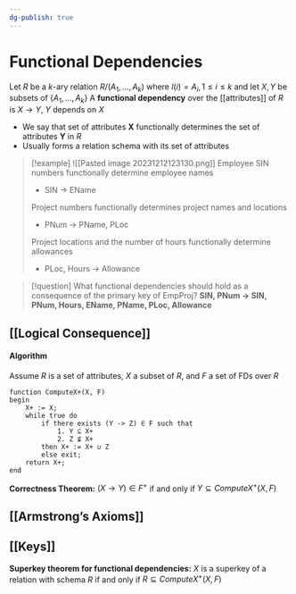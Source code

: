 ```yaml
---
dg-publish: true
---
```

# Functional Dependencies
Let $R$ be a $k$-ary relation $R/(A_1, … , A_k)$ where $l(i) = A_i, 1 \leq i \leq k$ and let $X, Y$ be subsets of $\{A_1, … , A_k\}$
A **functional dependency** over the [[attributes]] of $R$ is $X \rightarrow Y$, $Y$ depends on $X$
* We say that set of attributes **X** functionally determines the set of attributes **Y** in $R$
* Usually forms a relation schema with its set of attributes

> [!example]
> ![[Pasted image 20231212123130.png]]
> Employee SIN numbers functionally determine employee names
> * SIN → EName
> 
> Project numbers functionally determines project names and locations
> * PNum → PName, PLoc
> 
> Project locations and the number of hours functionally determine allowances
> * PLoc, Hours → Allowance

> [!question] What functional dependencies should hold as a consequence of the primary key of EmpProj?
> **SIN, PNum → SIN, PNum, Hours, EName, PName, PLoc, Allowance**

## [[Logical Consequence]]
#### Algorithm
Assume $R$ is a set of attributes, $X$ a subset of $R$, and $F$ a set of FDs over $R$
```
function ComputeX+(X, F)
begin
    X+ := X;
    while true do
        if there exists (Y -> Z) ∈ F such that
            1. Y ⊆ X+
            2. Z ⊈ X+
        then X+ := X+ ∪ Z
        else exit;
    return X+;
end
```
**Correctness Theorem:** $(X→Y)\in F^+$ if and only if $Y \subseteq ComputeX^+(X,F)$
## [[Armstrong’s Axioms]]

## [[Keys]]
**Superkey theorem for functional dependencies:** 
$X$ is a superkey of a relation with schema $R$ if and only if $R \subseteq ComputeX^+(X,F)$
